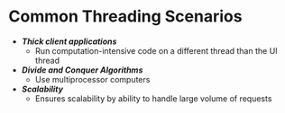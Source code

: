 # Common Threading Scenarios

* ***Thick client applications***
  * Run computation-intensive code on a different thread than the UI thread
* ***Divide and Conquer Algorithms***
  * Use multiprocessor computers
* ***Scalability***
  * Ensures scalability by ability to handle large volume of requests
